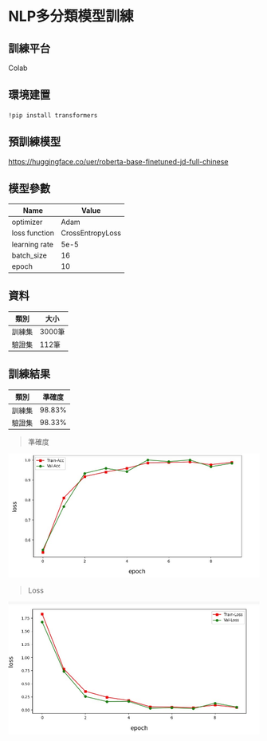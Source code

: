 # NLP多分類模型訓練

## 訓練平台

Colab

## 環境建置

`!pip install transformers`

## 預訓練模型

<https://huggingface.co/uer/roberta-base-finetuned-jd-full-chinese>

## 模型參數

| Name | Value |
| --- | --- |
| optimizer | Adam |
| loss function | CrossEntropyLoss |
| learning rate | 5e-5 |
| batch_size | 16 |
| epoch | 10 |

## 資料

| 類別 | 大小 |
| - | - |
| 訓練集 | 3000筆 |
| 驗證集 | 112筆 |

## 訓練結果

| 類別 | 準確度 |
| - | - |
| 訓練集 | 98.83% |
| 驗證集 | 98.33% |


> 準確度

![準確度](plot/acc.jpg)

>Loss

![loss](/plot/loss.jpg)